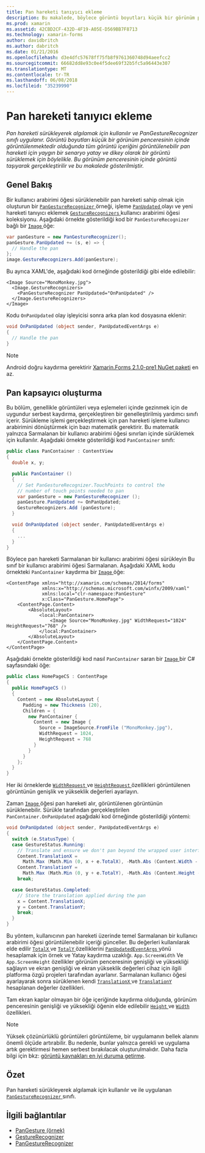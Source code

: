 ```yaml
---
title: Pan hareketi tanıyıcı ekleme
description: Bu makalede, böylece görüntü boyutları küçük bir görünüm penceresinin içinde görüntülenmektedir olduğunda tüm görüntü içeriğini görüntülenebilir pan hareketi için yatay ve dikey olarak bir resim sürükleme nasıl kullanılacağı açıklanmaktadır.
ms.prod: xamarin
ms.assetid: 42CBD2CF-432D-4F19-A05E-D569BB7F8713
ms.technology: xamarin-forms
author: davidbritch
ms.author: dabritch
ms.date: 01/21/2016
ms.openlocfilehash: d3e4dfc57678ff75fb8f9761360748d94aeefcc2
ms.sourcegitcommit: 66682dd8e93c0e4f5dee69f32b5fc5a96443e307
ms.translationtype: MT
ms.contentlocale: tr-TR
ms.lasthandoff: 06/08/2018
ms.locfileid: "35239990"
---
```

# <a name="adding-a-pan-gesture-recognizer"></a>Pan hareketi tanıyıcı ekleme

_Pan hareketi sürükleyerek algılamak için kullanılır ve PanGestureRecognizer sınıfı uygulanır. Görüntü boyutları küçük bir görünüm penceresinin içinde görüntülenmektedir olduğunda tüm görüntü içeriğini görüntülenebilir pan hareketi için yaygın bir senaryo yatay ve dikey olarak bir görüntü sürüklemek için böylelikle. Bu görünüm penceresinin içinde görüntü taşıyarak gerçekleştirilir ve bu makalede gösterilmiştir._

## <a name="overview"></a>Genel Bakış

Bir kullanıcı arabirimi öğesi sürüklenebilir pan hareketi sahip olmak için oluşturun bir [ `PanGestureRecognizer` ](https://developer.xamarin.com/api/type/Xamarin.Forms.PanGestureRecognizer/) örneği, işleme [ `PanUpdated` ](https://developer.xamarin.com/api/event/Xamarin.Forms.PanGestureRecognizer.PanUpdated/) olayı ve yeni hareketi tanıyıcı eklemek [ `GestureRecognizers` ](https://developer.xamarin.com/api/property/Xamarin.Forms.View.GestureRecognizers/) kullanıcı arabirimi öğesi koleksiyonu. Aşağıdaki örnekte gösterildiği kod bir `PanGestureRecognizer` bağlı bir [ `Image` ](https://developer.xamarin.com/api/type/Xamarin.Forms.Image/) öğe:

```csharp
var panGesture = new PanGestureRecognizer();
panGesture.PanUpdated += (s, e) => {
  // Handle the pan
};
image.GestureRecognizers.Add(panGesture);
```

Bu ayrıca XAML'de, aşağıdaki kod örneğinde gösterildiği gibi elde edilebilir:

```xaml
<Image Source="MonoMonkey.jpg">
  <Image.GestureRecognizers>
    <PanGestureRecognizer PanUpdated="OnPanUpdated" />
  </Image.GestureRecognizers>
</Image>
```

Kodu `OnPanUpdated` olay işleyicisi sonra arka plan kod dosyasına eklenir:

```csharp
void OnPanUpdated (object sender, PanUpdatedEventArgs e)
{
  // Handle the pan
}
```

> [!NOTE]
> Android doğru kaydırma gerektirir [Xamarin.Forms 2.1.0-pre1 NuGet paketi](https://www.nuget.org/packages/Xamarin.Forms/2.1.0.6501-pre1) en az.

## <a name="creating-a-pan-container"></a>Pan kapsayıcı oluşturma

Bu bölüm, genellikle görüntüleri veya eşlemeleri içinde gezinmek için de uygundur serbest kaydırma, gerçekleştiren bir genelleştirilmiş yardımcı sınıfı içerir. Sürükleme işlemi gerçekleştirmek için pan hareketi işleme kullanıcı arabirimini dönüştürmek için bazı matematik gerektirir. Bu matematik yalnızca Sarmalanan bir kullanıcı arabirimi öğesi sınırları içinde sürüklemek için kullanılır. Aşağıdaki örnekte gösterildiği kod `PanContainer` sınıfı:

```csharp
public class PanContainer : ContentView
{
  double x, y;

  public PanContainer ()
  {
    // Set PanGestureRecognizer.TouchPoints to control the
    // number of touch points needed to pan
    var panGesture = new PanGestureRecognizer ();
    panGesture.PanUpdated += OnPanUpdated;
    GestureRecognizers.Add (panGesture);
  }

  void OnPanUpdated (object sender, PanUpdatedEventArgs e)
  {
    ...
  }
}
```

Böylece pan hareketi Sarmalanan bir kullanıcı arabirimi öğesi sürükleyin Bu sınıf bir kullanıcı arabirimi öğesi Sarmalanan. Aşağıdaki XAML kodu örnekteki `PanContainer` kaydırma bir [ `Image` ](https://developer.xamarin.com/api/type/Xamarin.Forms.Image/) öğe:

```xaml
<ContentPage xmlns="http://xamarin.com/schemas/2014/forms"
             xmlns:x="http://schemas.microsoft.com/winfx/2009/xaml"
             xmlns:local="clr-namespace:PanGesture"
             x:Class="PanGesture.HomePage">
    <ContentPage.Content>
        <AbsoluteLayout>
            <local:PanContainer>
                <Image Source="MonoMonkey.jpg" WidthRequest="1024" HeightRequest="768" />
            </local:PanContainer>
        </AbsoluteLayout>
    </ContentPage.Content>
</ContentPage>
```

Aşağıdaki örnekte gösterildiği kod nasıl `PanContainer` saran bir [ `Image` ](https://developer.xamarin.com/api/type/Xamarin.Forms.Image/) bir C# sayfasındaki öğe:

```csharp
public class HomePageCS : ContentPage
{
  public HomePageCS ()
  {
    Content = new AbsoluteLayout {
      Padding = new Thickness (20),
      Children = {
        new PanContainer {
          Content = new Image {
            Source = ImageSource.FromFile ("MonoMonkey.jpg"),
            WidthRequest = 1024,
            HeightRequest = 768
          }
        }
      }
    };
  }
}
```

Her iki örneklerde [ `WidthRequest` ](https://developer.xamarin.com/api/property/Xamarin.Forms.VisualElement.WidthRequest/) ve [ `HeightRequest` ](https://developer.xamarin.com/api/property/Xamarin.Forms.VisualElement.HeightRequest/) özellikleri görüntülenen görüntünün genişlik ve yükseklik değerleri ayarlayın.

Zaman [ `Image` ](https://developer.xamarin.com/api/type/Xamarin.Forms.Image/) öğesi pan hareketi alır, görüntülenen görüntünün sürüklenebilir. Sürükle tarafından gerçekleştirilen `PanContainer.OnPanUpdated` aşağıdaki kod örneğinde gösterildiği yöntemi:

```csharp
void OnPanUpdated (object sender, PanUpdatedEventArgs e)
{
  switch (e.StatusType) {
  case GestureStatus.Running:
    // Translate and ensure we don't pan beyond the wrapped user interface element bounds.
    Content.TranslationX =
      Math.Max (Math.Min (0, x + e.TotalX), -Math.Abs (Content.Width - App.ScreenWidth));
    Content.TranslationY =
      Math.Max (Math.Min (0, y + e.TotalY), -Math.Abs (Content.Height - App.ScreenHeight));
    break;

  case GestureStatus.Completed:
    // Store the translation applied during the pan
    x = Content.TranslationX;
    y = Content.TranslationY;
    break;
  }
}
```

Bu yöntem, kullanıcının pan hareketi üzerinde temel Sarmalanan bir kullanıcı arabirimi öğesi görüntülenebilir içeriği günceller. Bu değerleri kullanılarak elde edilir [ `TotalX` ](https://developer.xamarin.com/api/property/Xamarin.Forms.PanUpdatedEventArgs.TotalX/) ve [ `TotalY` ](https://developer.xamarin.com/api/property/Xamarin.Forms.PanUpdatedEventArgs.TotalY/) özelliklerini [ `PanUpdatedEventArgs` ](https://developer.xamarin.com/api/type/Xamarin.Forms.PanUpdatedEventArgs/) yönü hesaplamak için örnek ve Yatay kaydırma uzaklığı. `App.ScreenWidth` Ve `App.ScreenHeight` özellikler görünüm penceresinin genişliği ve yüksekliği sağlayın ve ekran genişliği ve ekran yükseklik değerleri cihaz için ilgili platforma özgü projeleri tarafından ayarlanır. Sarmalanan kullanıcı öğesi ayarlayarak sonra sürüklenen kendi [ `TranslationX` ](https://developer.xamarin.com/api/property/Xamarin.Forms.VisualElement.TranslationX/) ve [ `TranslationY` ](https://developer.xamarin.com/api/property/Xamarin.Forms.VisualElement.TranslationY/) hesaplanan değerler özellikleri.

Tam ekran kaplar olmayan bir öğe içeriğinde kaydırma olduğunda, görünüm penceresinin genişliği ve yüksekliği öğenin elde edilebilir [ `Height` ](https://developer.xamarin.com/api/property/Xamarin.Forms.VisualElement.Height/) ve [ `Width` ](https://developer.xamarin.com/api/property/Xamarin.Forms.VisualElement.Width/) özellikleri.

> [!NOTE]
> Yüksek çözünürlüklü görüntüleri görüntüleme, bir uygulamanın bellek alanını önemli ölçüde artırabilir. Bu nedenle, bunlar yalnızca gerekli ve uygulama artık gerektirmesi hemen serbest bırakılacak oluşturulmalıdır. Daha fazla bilgi için bkz: [görüntü kaynakları en iyi duruma getirme](~/xamarin-forms/deploy-test/performance.md#optimizeimages).

## <a name="summary"></a>Özet

Pan hareketi sürükleyerek algılamak için kullanılır ve ile uygulanan [ `PanGestureRecognizer` ](https://developer.xamarin.com/api/type/Xamarin.Forms.PanGestureRecognizer/) sınıfı.



## <a name="related-links"></a>İlgili bağlantılar

- [PanGesture (örnek)](https://developer.xamarin.com/samples/xamarin-forms/WorkingWithGestures/PanGesture/)
- [GestureRecognizer](https://developer.xamarin.com/api/type/Xamarin.Forms.GestureRecognizer/)
- [PanGestureRecognizer](https://developer.xamarin.com/api/type/Xamarin.Forms.PanGestureRecognizer/)

